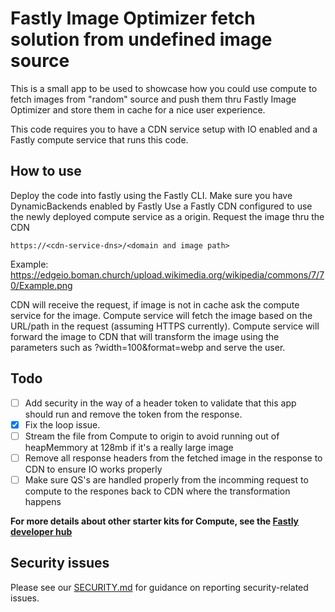# Fastly Image Optimizer fetch solution from undefined image source


This is a small app to be used to showcase how you could use compute to fetch images from "random" source and push them thru Fastly Image Optimizer and store them in cache for a nice user experience. 

This code requires you to have a CDN service setup with IO enabled and a Fastly compute service that runs this code. 

## How to use
Deploy the code into fastly using the Fastly CLI. Make sure you have DynamicBackends enabled by Fastly
Use a Fastly CDN configured to use the newly deployed compute service as a origin.
Request the image thru the CDN
```
https://<cdn-service-dns>/<domain and image path> 
 ```
Example: https://edgeio.boman.church/upload.wikimedia.org/wikipedia/commons/7/70/Example.png 

CDN will receive the request, if image is not in cache ask the compute service for the image. 
Compute service will fetch the image based on the URL/path in the request (assuming HTTPS currently). 
Compute service will forward the image to CDN that will transform the image using the parameters such as ?width=100&format=webp and serve the user. 


## Todo
- [ ] Add security in the way of a header token to validate that this app should run and remove the token from the response. 
- [x] Fix the loop issue.
- [ ] Stream the file from Compute to origin to avoid running out of heapMemmory at 128mb if it's a really large image
- [ ] Remove all response headers from the fetched image in the response to CDN to ensure IO works properly
- [ ] Make sure QS's are handled properly from the incomming request to compute to the respones back to CDN where the transformation happens

**For more details about other starter kits for Compute, see the [Fastly developer hub](https://developer.fastly.com/solutions/starters)**

## Security issues

Please see our [SECURITY.md](SECURITY.md) for guidance on reporting security-related issues. 
